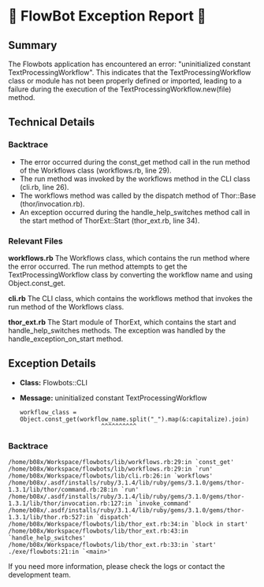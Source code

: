 # 🤖 FlowBot Exception Report 🤖


## Summary
The Flowbots application has encountered an error: "uninitialized constant TextProcessingWorkflow". This indicates that the TextProcessingWorkflow class or module has not been properly defined or imported, leading to a failure during the execution of the TextProcessingWorkflow.new(file) method.

## Technical Details

### Backtrace
- The error occurred during the const_get method call in the run method of the Workflows class (workflows.rb, line 29).
- The run method was invoked by the workflows method in the CLI class (cli.rb, line 26).
- The workflows method was called by the dispatch method of Thor::Base (thor/invocation.rb).
- An exception occurred during the handle_help_switches method call in the start method of ThorExt::Start (thor_ext.rb, line 34).

### Relevant Files

**workflows.rb**
The Workflows class, which contains the run method where the error occurred. The run method attempts to get the TextProcessingWorkflow class by converting the workflow name and using Object.const_get.

**cli.rb**
The CLI class, which contains the workflows method that invokes the run method of the Workflows class.

**thor_ext.rb**
The Start module of ThorExt, which contains the start and handle_help_switches methods. The exception was handled by the handle_exception_on_start method.


## Exception Details

- **Class:** Flowbots::CLI
- **Message:** uninitialized constant TextProcessingWorkflow

      workflow_class = Object.const_get(workflow_name.split("_").map(&:capitalize).join)
                             ^^^^^^^^^^

### Backtrace

```
/home/b08x/Workspace/flowbots/lib/workflows.rb:29:in `const_get'
/home/b08x/Workspace/flowbots/lib/workflows.rb:29:in `run'
/home/b08x/Workspace/flowbots/lib/cli.rb:26:in `workflows'
/home/b08x/.asdf/installs/ruby/3.1.4/lib/ruby/gems/3.1.0/gems/thor-1.3.1/lib/thor/command.rb:28:in `run'
/home/b08x/.asdf/installs/ruby/3.1.4/lib/ruby/gems/3.1.0/gems/thor-1.3.1/lib/thor/invocation.rb:127:in `invoke_command'
/home/b08x/.asdf/installs/ruby/3.1.4/lib/ruby/gems/3.1.0/gems/thor-1.3.1/lib/thor.rb:527:in `dispatch'
/home/b08x/Workspace/flowbots/lib/thor_ext.rb:34:in `block in start'
/home/b08x/Workspace/flowbots/lib/thor_ext.rb:43:in `handle_help_switches'
/home/b08x/Workspace/flowbots/lib/thor_ext.rb:33:in `start'
./exe/flowbots:21:in `<main>'
```

If you need more information, please check the logs or contact the development team.
